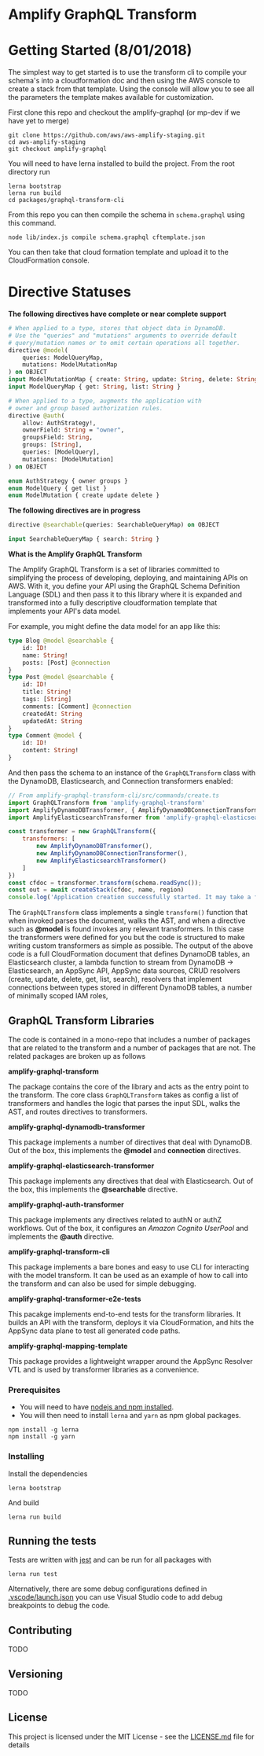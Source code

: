 # Amplify GraphQL Transform

# Getting Started (8/01/2018)

The simplest way to get started is to use the transform cli to compile your schema's into
a cloudformation doc and then using the AWS console to create a stack from that template.
Using the console will allow you to see all the parameters the template makes available
for customization.

First clone this repo and checkout the amplify-graphql (or mp-dev if we have yet to merge)

```
git clone https://github.com/aws/aws-amplify-staging.git
cd aws-amplify-staging
git checkout amplify-graphql
```

You will need to have lerna installed to build the project. From the root directory run

```
lerna bootstrap
lerna run build
cd packages/graphql-transform-cli
```

From this repo you can then compile the schema in `schema.graphql` using this command.

```
node lib/index.js compile schema.graphql cftemplate.json
```

You can then take that cloud formation template and upload it to the CloudFormation console.

# Directive Statuses

**The following directives have complete or near complete support**

```graphql
# When applied to a type, stores that object data in DynamoDB.
# Use the "queries" and "mutations" arguments to override default
# query/mutation names or to omit certain operations all together.
directive @model(
    queries: ModelQueryMap, 
    mutations: ModelMutationMap
) on OBJECT
input ModelMutationMap { create: String, update: String, delete: String }
input ModelQueryMap { get: String, list: String }

# When applied to a type, augments the application with
# owner and group based authorization rules.
directive @auth(
    allow: AuthStrategy!,
    ownerField: String = "owner",
    groupsField: String,
    groups: [String],
    queries: [ModelQuery],
    mutations: [ModelMutation]
) on OBJECT

enum AuthStrategy { owner groups }
enum ModelQuery { get list }
enum ModelMutation { create update delete }
```

**The following directives are in progress**

```graphql
directive @searchable(queries: SearchableQueryMap) on OBJECT

input SearchableQueryMap { search: String }
```



**What is the Amplify GraphQL Transform** 

The Amplify GraphQL Transform is a set of libraries committed to simplifying the process of developing, deploying, and maintaining APIs on AWS. 
With it, you define your API using the GraphQL Schema Definition Language (SDL) and then pass it to this library where it is expanded and transformed into a fully descriptive cloudformation template that implements your API's data model.

For example, you might define the data model for an app like this:

```graphql
type Blog @model @searchable {
    id: ID!
    name: String!
    posts: [Post] @connection
}
type Post @model @searchable {
    id: ID!
    title: String!
    tags: [String]
    comments: [Comment] @connection
    createdAt: String
    updatedAt: String
}
type Comment @model {
    id: ID!
    content: String!
}
```

And then pass the schema to an instance of the `GraphQLTransform` class with the DynamoDB, Elasticsearch, and Connection transformers enabled:

```javascript
// From amplify-graphql-transform-cli/src/commands/create.ts
import GraphQLTransform from 'amplify-graphql-transform'
import AmplifyDynamoDBTransformer, { AmplifyDynamoDBConnectionTransformer } from 'amplify-graphql-dynamodb-transformer'
import AmplifyElasticsearchTransformer from 'amplify-graphql-elasticsearch-transformer'

const transformer = new GraphQLTransform({
    transformers: [
        new AmplifyDynamoDBTransformer(),
        new AmplifyDynamoDBConnectionTransformer(),
        new AmplifyElasticsearchTransformer()
    ]
})
const cfdoc = transformer.transform(schema.readSync());
const out = await createStack(cfdoc, name, region)
console.log('Application creation successfully started. It may take a few minutes to finish.')
```

The `GraphQLTransform` class implements a single `transform()` function that when invoked parses the document, walks the AST, and when a directive such as **@model** is found invokes any relevant transformers. 
In this case the transformers were defined for you but the code is structured to make writing custom transformers as simple as possible. 
The output of the above code is a full CloudFormation document that defines DynamoDB tables, an Elasticsearch cluster, a lambda function to stream from DynamoDB -> Elasticsearch,
an AppSync API, AppSync data sources, CRUD resolvers (create, update, delete, get, list, search), resolvers that implement connections between types stored in different DynamoDB tables, 
a number of minimally scoped IAM roles, 

## GraphQL Transform Libraries

The code is contained in a mono-repo that includes a number of packages that are related to the transform and a number of packages that are not. The related packages are broken up as follows

**amplify-graphql-transform**

The package contains the core of the library and acts as the entry point to the transform. The core class `GraphQLTransform` takes as config a list of transformers and handles the logic that parses the input SDL, walks the AST, and routes directives to transformers.

**amplify-graphql-dynamodb-transformer**

This package implements a number of directives that deal with DynamoDB. Out of the box, this implements the **@model** and **connection** directives.

**amplify-graphql-elasticsearch-transformer**

This package implements any directives that deal with Elasticsearch. Out of the box, this implements the **@searchable** directive.

**amplify-graphql-auth-transformer**

This package implements any directives related to authN or authZ workflows. Out of the box, it configures an *Amazon Cognito UserPool* and implements the **@auth** directive.

**amplify-graphql-transform-cli**

This package implements a bare bones and easy to use CLI for interacting with the model transform. It can be used as an example of how to call into the transform and can also be used for simple debugging.

**amplify-graphql-transformer-e2e-tests**

This pacakge implements end-to-end tests for the transform libraries. It builds an API with the transform, deploys it via CloudFormation, and hits the AppSync data plane to test all generated code paths.

**amplify-graphql-mapping-template**

This package provides a lightweight wrapper around the AppSync Resolver VTL and is used by transformer libraries as a convenience.

### Prerequisites

* You will need to have [nodejs and npm installed](https://nodejs.org/en/download/).
* You will then need to install `lerna` and `yarn` as npm global packages.
```
npm install -g lerna
npm install -g yarn
```

### Installing

Install the dependencies

```
lerna bootstrap
```

And build

```
lerna run build
```

## Running the tests

Tests are written with [jest](https://facebook.github.io/jest/) and can be run for all packages with 

```
lerna run test
```

Alternatively, there are some debug configurations defined in [.vscode/launch.json](./.vscode/launch.json) you can use Visual Studio code to add debug breakpoints to debug the code.

## Contributing

TODO

## Versioning

TODO

## License

This project is licensed under the MIT License - see the [LICENSE.md](LICENSE.md) file for details
